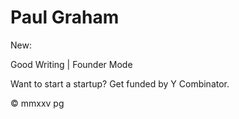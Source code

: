 # Paul Graham



New:

Good Writing |
Founder Mode





Want to start a startup? Get funded by Y Combinator.









© mmxxv pg 


